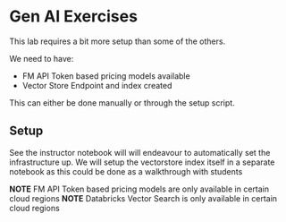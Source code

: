 # Gen AI Exercises

This lab requires a bit more setup than some of the others.

We need to have: 
- FM API Token based pricing models available
- Vector Store Endpoint and index created

This can either be done manually or through the setup script.

## Setup

See the instructor notebook will will endeavour to automatically set the infrastructure up.
We will setup the vectorstore index itself in a separate notebook as this could be done as a walkthrough with students

**NOTE** FM API Token based pricing models are only available in certain cloud regions
**NOTE** Databricks Vector Search is only available in certain cloud regions

